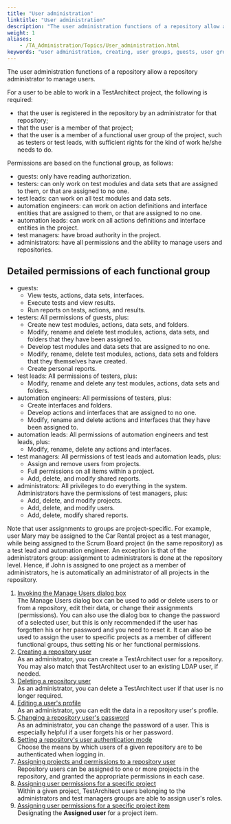 ```yaml
--- 
title: "User administration"
linktitle: "User administration"
description: "The user administration functions of a repository allow a repository administrator to manage users."
weight: 1
aliases: 
    - /TA_Administration/Topics/User_administration.html
keywords: "user administration, creating, user groups, guests, user group, testers, user group, test managers, user group, test leads, user group, administrators, user group, automation leads, user group, automation engineers, user group"
---
```


The user administration functions of a repository allow a repository administrator to manage users.

For a user to be able to work in a TestArchitect project, the following is required:

-   that the user is registered in the repository by an administrator for that repository;
-   that the user is a member of that project;
-   that the user is a member of a functional user group of the project, such as testers or test leads, with sufficient rights for the kind of work he/she needs to do.

Permissions are based on the functional group, as follows:

-   guests: only have reading authorization.
-   testers: can only work on test modules and data sets that are assigned to them, or that are assigned to no one.
-   test leads: can work on all test modules and data sets.
-   automation engineers: can work on action definitions and interface entities that are assigned to them, or that are assigned to no one.
-   automation leads: can work on all actions definitions and interface entities in the project.
-   test managers: have broad authority in the project.
-   administrators: have all permissions and the ability to manage users and repositories.

## Detailed permissions of each functional group

-   guests:
    -   View tests, actions, data sets, interfaces.
    -   Execute tests and view results.
    -   Run reports on tests, actions, and results.
-   testers: All permissions of guests, plus:
    -   Create new test modules, actions, data sets, and folders.
    -   Modify, rename and delete test modules, actions, data sets, and folders that they have been assigned to.
    -   Develop test modules and data sets that are assigned to no one.
    -   Modify, rename, delete test modules, actions, data sets and folders that they themselves have created.
    -   Create personal reports.
-   test leads: All permissions of testers, plus:
    -   Modify, rename and delete any test modules, actions, data sets and folders.
-   automation engineers: All permissions of testers, plus:
    -   Create interfaces and folders.
    -   Develop actions and interfaces that are assigned to no one.
    -   Modify, rename and delete actions and interfaces that they have been assigned to.
-   automation leads: All permissions of automation engineers and test leads, plus:
    -   Modify, rename, delete any actions and interfaces.
-   test managers: All permissions of test leads and automation leads, plus:
    -   Assign and remove users from projects.
    -   Full permissions on all items within a project.
    -   Add, delete, and modify shared reports.
-   administrators: All privileges to do everything in the system. Administrators have the permissions of test managers, plus:
    -   Add, delete, and modify projects.
    -   Add, delete, and modify users.
    -   Add, delete, modify shared reports.

Note that user assignments to groups are project-specific. For example, user Mary may be assigned to the Car Rental project as a test manager, while being assigned to the Scrum Board project \(in the same repository\) as a test lead and automation engineer. An exception is that of the administrators group: assignment to administrators is done at the repository level. Hence, if John is assigned to one project as a member of administrators, he is automatically an administrator of all projects in the repository.

1.  [Invoking the Manage Users dialog box](/administration-guide/users-and-passwords/user-administration/invoking-the-manage-users-dialog-box)  
The Manage Users dialog box can be used to add or delete users to or from a repository, edit their data, or change their assignments \(permissions\). You can also use the dialog box to change the password of a selected user, but this is only recommended if the user has forgotten his or her password and you need to reset it. It can also be used to assign the user to specific projects as a member of different functional groups, thus setting his or her functional permissions.
2.  [Creating a repository user](/administration-guide/users-and-passwords/user-administration/creating-a-repository-user)  
As an administrator, you can create a TestArchitect user for a repository. You may also match that TestArchitect user to an existing LDAP user, if needed.
3.  [Deleting a repository user](/administration-guide/users-and-passwords/user-administration/deleting-a-repository-user)  
As an administrator, you can delete a TestArchitect user if that user is no longer required.
4.  [Editing a user's profile](/administration-guide/users-and-passwords/user-administration/editing-a-user-s-profile)  
As an administrator, you can edit the data in a repository user's profile.
5.  [Changing a repository user's password](/administration-guide/users-and-passwords/user-administration/changing-a-repository-user-s-password)  
As an administrator, you can change the password of a user. This is especially helpful if a user forgets his or her password.
6.  [Setting a repository's user authentication mode](/administration-guide/users-and-passwords/user-administration/setting-a-repository-s-user-authentication-mode)  
Choose the means by which users of a given repository are to be authenticated when logging in.
7.  [Assigning projects and permissions to a repository user](/administration-guide/users-and-passwords/user-administration/assigning-projects-and-permissions-to-a-repository-user)  
Repository users can be assigned to one or more projects in the repository, and granted the appropriate permissions in each case.
8.  [Assigning user permissions for a specific project](/administration-guide/users-and-passwords/user-administration/assigning-user-permissions-for-a-specific-project)  
Within a given project, TestArchitect users belonging to the administrators and test managers groups are able to assign user's roles.
9.  [Assigning user permissions for a specific project item](/administration-guide/users-and-passwords/user-administration/assigning-user-permissions-for-a-specific-project-item)  
Designating the **Assigned user** for a project item.



